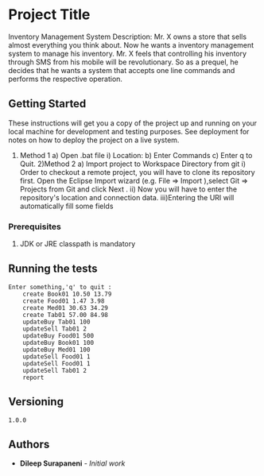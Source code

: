 # Project Title
Inventory Management System
Description:
Mr. X owns a store that sells almost everything you think about. Now he wants a inventory management system to manage his inventory. Mr. X feels that controlling his inventory through SMS from his mobile will be revolutionary. So as a prequel, he decides that he wants a system that accepts one line commands and performs the respective operation.

## Getting Started

These instructions will get you a copy of the project up and running on your local machine for development and testing purposes. 
See deployment for notes on how to deploy the project on a live system.
1) Method 1
	a) Open .bat file
		i) Location: 
	b) Enter Commands
	c) Enter q to Quit.
2)Method 2
	a) Import project to Workspace Directory from git 
		i)	Order to checkout a remote project, you will have to clone its repository first. Open the Eclipse Import wizard (e.g. File => Import ),select Git => Projects from Git and click Next . 
		ii)	Now you will have to enter the repository's location and connection data. 
		iii)Entering the URI will automatically fill some fields

### Prerequisites

1) JDK or JRE  classpath is mandatory  

## Running the tests
	Enter something,'q' to quit :
		create Book01 10.50 13.79
		create Food01 1.47 3.98
		create Med01 30.63 34.29
		create Tab01 57.00 84.98
		updateBuy Tab01 100
		updateSell Tab01 2
		updateBuy Food01 500
		updateBuy Book01 100
		updateBuy Med01 100
		updateSell Food01 1
		updateSell Food01 1
		updateSell Tab01 2
		report

## Versioning
	1.0.0

## Authors

* **Dileep Surapaneni** - *Initial work*
